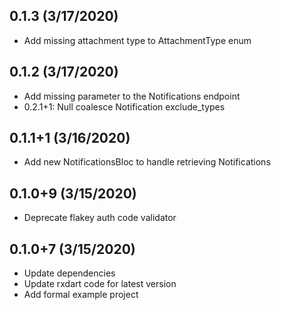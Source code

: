 ## 0.1.3 (3/17/2020)
- Add missing attachment type to AttachmentType enum

## 0.1.2 (3/17/2020)
- Add missing parameter to the Notifications endpoint
- 0.2.1+1: Null coalesce Notification exclude_types

## 0.1.1+1 (3/16/2020)
- Add new NotificationsBloc to handle retrieving Notifications

## 0.1.0+9 (3/15/2020)
- Deprecate flakey auth code validator

## 0.1.0+7 (3/15/2020)
- Update dependencies
- Update rxdart code for latest version
- Add formal example project
